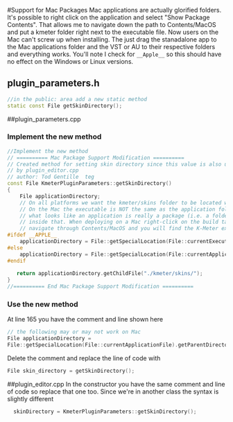 #Support for Mac Packages
Mac applications are actually glorified folders. It's possible to right click on the application and select "Show Package Contents". That allows me to navigate down the path to Contents/MacOS and put a kmeter folder right next to the executable file. Now users on the Mac can't screw up when installing. The just drag the stanadalone app to the Mac applications folder and the VST or AU to their respective folders and everything works. You'll note I check for ```__Apple__``` so this should have no effect on the Windows or Linux versions. 

## plugin_parameters.h
```c++
//in the public: area add a new static method
static const File getSkinDirectory(); 
```
##plugin_parameters.cpp
### Implement the new method
```C++
//Implement the new method
// ========== Mac Package Support Modification ==========
// Created method for setting skin directory since this value is also used
// by plugin_editor.cpp
// author: Tod Gentille  teg
const File KmeterPluginParameters::getSkinDirectory()
{   
    File applicationDirectory;
    // On all platforms we want the kmeter/skins folder to be located with the executable.
    // On the Mac the executable is NOT the same as the application folder because on the mac
    // what looks like an application is really a package (i.e. a folder) the executable is buried
    // inside that. When deploying on a Mac right-click on the build target and select "Show Package Contents"
    // navigate through Contents/MacOS and you will find the K-Meter executable. Put the kmeter folder here.
#ifdef __APPLE__
    applicationDirectory = File::getSpecialLocation(File::currentExecutableFile).getParentDirectory();
#else
    applicationDirectory = File::getSpecialLocation(File::currentApplicationFile).getParentDirectory();
#endif
    
   return applicationDirectory.getChildFile("./kmeter/skins/");
}
//========== End Mac Package Support Modification ==========
```
### Use the new method
At line 165 you have the comment and line shown here  
```c++
// the following may or may not work on Mac
File applicationDirectory =  
File::getSpecialLocation(File::currentApplicationFile).getParentDirectory();
```
Delete the comment and replace the line of code with  
```c++
File skin_directory = getSkinDirectory();
```
##plugin_editor.cpp
In the constructor you have the same comment and line of code so replace that one too. Since we're in another class the syntax is slightly different  
```c++
  skinDirectory = KmeterPluginParameters::getSkinDirectory();
  ```
  